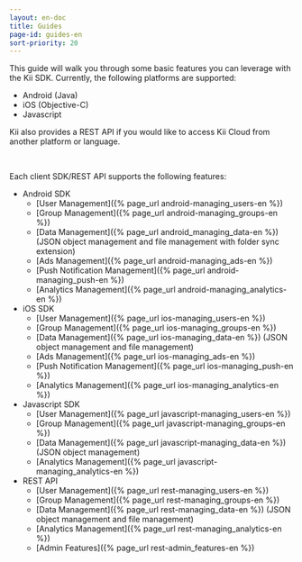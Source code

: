 ```yaml
---
layout: en-doc
title: Guides
page-id: guides-en
sort-priority: 20
---
```

This guide will walk you through some basic features you can leverage with the
Kii SDK.  Currently, the following platforms are supported:

* Android (Java)
* iOS (Objective-C)
* Javascript

Kii also provides a REST API if you would like to access Kii Cloud from another
platform or language.

<br/>

Each client SDK/REST API supports the following features:

* Android SDK
  * [User Management]({% page_url android-managing_users-en %})
  * [Group Management]({% page_url android-managing_groups-en %})
  * [Data Management]({% page_url android_managing_data-en %}) (JSON object management and file management with folder sync extension)
  * [Ads Management]({% page_url android-managing_ads-en %})
  * [Push Notification Management]({% page_url android-managing_push-en %})
  * [Analytics Management]({% page_url android-managing_analytics-en %})
* iOS SDK
  * [User Management]({% page_url ios-managing_users-en %})
  * [Group Management]({% page_url ios-managing_groups-en %})
  * [Data Management]({% page_url ios-managing_data-en %}) (JSON object management and file management)
  * [Ads Management]({% page_url ios-managing_ads-en %})
  * [Push Notification Management]({% page_url ios-managing_push-en %})
  * [Analytics Management]({% page_url ios-managing_analytics-en %})
* Javascript SDK
  * [User Management]({% page_url javascript-managing_users-en %})
  * [Group Management]({% page_url javascript-managing_groups-en %})
  * [Data Management]({% page_url javascript-managing_data-en %}) (JSON object management)
  * [Analytics Management]({% page_url javascript-managing_analytics-en %})
* REST API
  * [User Management]({% page_url rest-managing_users-en %})
  * [Group Management]({% page_url rest-managing_groups-en %})
  * [Data Management]({% page_url rest-managing_data-en %}) (JSON object management and file management)
  * [Analytics Management]({% page_url rest-managing_analytics-en %})
  * [Admin Features]({% page_url rest-admin_features-en %})
